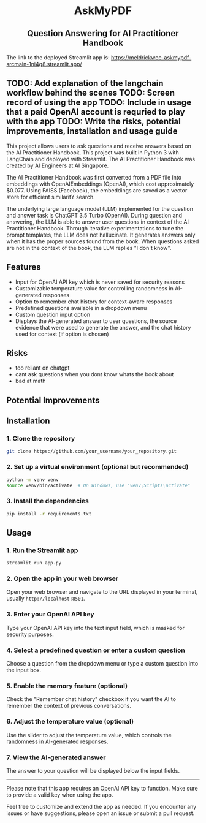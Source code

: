 <h1 align="center">AskMyPDF</h1>
<h2 align="center">Question Answering for AI Practitioner Handbook</h2>

The link to the deployed Streamlit app is: https://meldrickwee-askmypdf-srcmain-1ni4g8.streamlit.app/

TODO: Add explanation of the langchain workflow behind the scenes
TODO: Screen record of using the app
TODO: Include in usage that a paid OpenAI account is requried to play with the app
TODO: Write the risks, potential improvements, installation and usage guide
---

This project allows users to ask questions and receive answers based on the AI Practitioner Handbook.
This project was built in Python 3 with LangChain and deployed with Streamlit.
The AI Practitioner Handbook was created by AI Engineers at AI Singapore.

The AI Practitioner Handbook was first converted from a PDF file into embeddings with OpenAIEmbeddings (OpenAI), 
which cost approximately $0.077. Using FAISS (Facebook), the embeddings are saved as a vector store for 
efficient similaritY search.

The underlying large language model (LLM) implemented for the question and answer task is ChatGPT 3.5 Turbo (OpenAI). 
During question and answering, the LLM is able to answer user questions in context of the AI Practitioner Handbook.
Through iterative experimentations to tune the prompt templates, the LLM does not hallucinate. It generates answers
only when it has the proper sources found from the book. When questions asked are not in the context of the book, 
the LLM replies "I don't know".

## Features

- Input for OpenAI API key which is never saved for security reasons
- Customizable temperature value for controlling randomness in AI-generated responses
- Option to remember chat history for context-aware responses
- Predefined questions available in a dropdown menu
- Custom question input option
- Displays the AI-generated answer to user questions, the source evidence that were used to generate the answer,
and the chat history used for context (if option is chosen)

## Risks

- too reliant on chatgpt
- cant ask questions when you dont know whats the book about
- bad at math

## Potential Improvements

## Installation

### 1. Clone the repository

```bash
git clone https://github.com/your_username/your_repository.git
```

### 2. Set up a virtual environment (optional but recommended)

```bash
python -m venv venv
source venv/bin/activate  # On Windows, use "venv\Scripts\activate"
```

### 3. Install the dependencies

```bash
pip install -r requirements.txt
```

## Usage

### 1. Run the Streamlit app

```bash
streamlit run app.py
```

### 2. Open the app in your web browser

Open your web browser and navigate to the URL displayed in your terminal, usually `http://localhost:8501`.

### 3. Enter your OpenAI API key

Type your OpenAI API key into the text input field, which is masked for security purposes.

### 4. Select a predefined question or enter a custom question

Choose a question from the dropdown menu or type a custom question into the input box.

### 5. Enable the memory feature (optional)

Check the "Remember chat history" checkbox if you want the AI to remember the context of previous conversations.

### 6. Adjust the temperature value (optional)

Use the slider to adjust the temperature value, which controls the randomness in AI-generated responses.

### 7. View the AI-generated answer

The answer to your question will be displayed below the input fields.

---

Please note that this app requires an OpenAI API key to function. Make sure to provide a valid key when using the app.

Feel free to customize and extend the app as needed. If you encounter any issues or have suggestions, please open an issue or submit a pull request.

